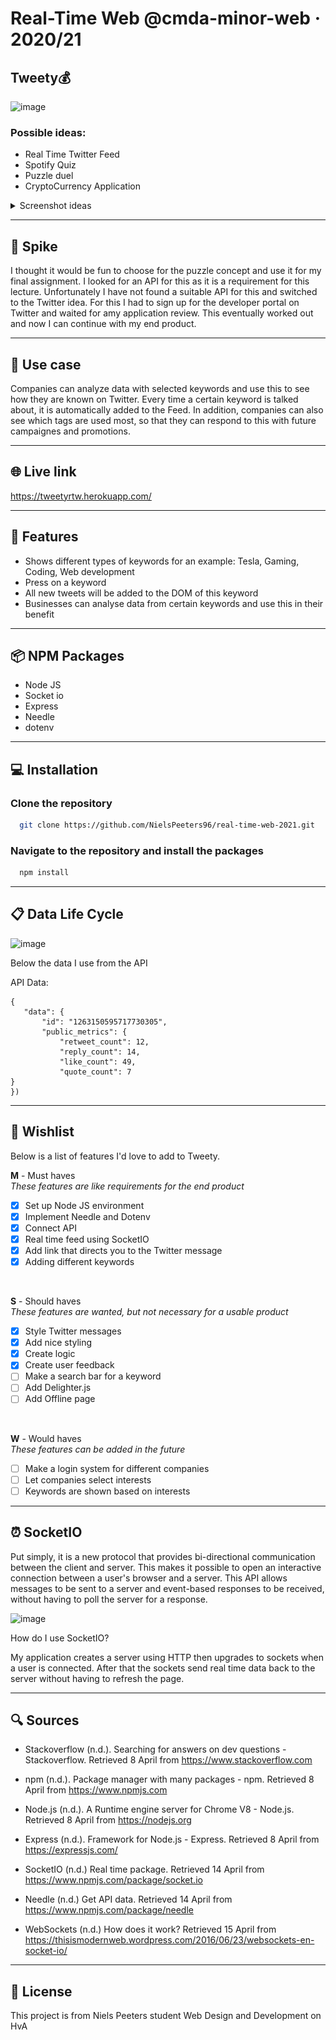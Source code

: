 # Real-Time Web @cmda-minor-web · 2020/21

## Tweety💰

![image](https://user-images.githubusercontent.com/78353674/116223583-f5060700-a74f-11eb-993c-bb1e73d5e715.png)


### Possible ideas:

- Real Time Twitter Feed
- Spotify Quiz
- Puzzle duel
- CryptoCurrency Application

<details>

<summary>Screenshot ideas</summary>

![Folder structure](https://github.com/NielsPeeters96/real-time-web-2021/blob/main/public/img/Twitter_Puzzles.jfif)
![Folder structure](https://github.com/NielsPeeters96/real-time-web-2021/blob/main/public/img/Spotify.jfif)
![Folder structure](https://github.com/NielsPeeters96/real-time-web-2021/blob/main/public/img/puzzles.jfif)

</details>

---

<!-------------------------- New Paragraph -------------------------->

## 🔦 **Spike**
I thought it would be fun to choose for the puzzle concept and use it for my final assignment. I looked for an API for this as it is a requirement for this lecture. Unfortunately I have not found a suitable API for this and switched to the Twitter idea. For this I had to sign up for the developer portal on Twitter and waited for amy application review. This eventually worked out and now I can continue with my end product.

---

<!-------------------------- New Paragraph -------------------------->

## 💼 **Use case**
Companies can analyze data with selected keywords and use this to see how they are known on Twitter. Every time a certain keyword is talked about, it is automatically added to the Feed. In addition, companies can also see which tags are used most, so that they can respond to this with future campaignes and promotions.

---

<!-------------------------- New Paragraph -------------------------->

## 🌐 **Live link**
https://tweetyrtw.herokuapp.com/

---

<!-------------------------- New Paragraph -------------------------->

## 🚀 **Features**
- Shows different types of keywords for an example: Tesla, Gaming, Coding, Web development
- Press on a keyword
- All new tweets will be added to the DOM of this keyword
- Businesses can analyse data from certain keywords and use this in their benefit

---

<!-------------------------- New Paragraph -------------------------->

## 📦 **NPM Packages**

- Node JS
- Socket io
- Express
- Needle
- dotenv

---

<!-------------------------- New Paragraph -------------------------->

## 💻 **Installation**

### Clone the repository

```bash
  git clone https://github.com/NielsPeeters96/real-time-web-2021.git
```

### Navigate to the repository and install the packages

```bash
  npm install
```

---

<!-------------------------- New Paragraph -------------------------->

## 📋 **Data Life Cycle**

![image](https://user-images.githubusercontent.com/78353674/115397068-f41c2500-a1e5-11eb-8c9d-28a00077db82.png)


Below the data I use from the API

API Data:
```
{
   "data": {
       "id": "1263150595717730305",
       "public_metrics": {
           "retweet_count": 12,
           "reply_count": 14,
           "like_count": 49,
           "quote_count": 7
}
})
```

---
<!-------------------------- New Paragraph -------------------------->

## :crown: **Wishlist**

Below is a list of features I'd love to add to Tweety.  

**M** - Must haves  
_These features are like requirements for the end product_  
- [x] Set up Node JS environment
- [x] Implement Needle and Dotenv
- [x] Connect API
- [x] Real time feed using SocketIO
- [x] Add link that directs you to the Twitter message
- [x] Adding different keywords

</br>

**S** - Should haves  
_These features are wanted, but not necessary for a usable product_  
- [x] Style Twitter messages
- [x] Add nice styling
- [x] Create logic
- [x] Create user feedback
- [ ] Make a search bar for a keyword
- [ ] Add Delighter.js
- [ ] Add Offline page

</br>

**W** - Would haves  
_These features can be added in the future_  
- [ ] Make a login system for different companies
- [ ] Let companies select interests
- [ ] Keywords are shown based on interests
---

<!-------------------------- New Paragraph -------------------------->
## ⏰ **SocketIO**
Put simply, it is a new protocol that provides bi-directional communication between the client and server. This makes it possible to open an interactive connection between a user's browser and a server. This API allows messages to be sent to a server and event-based responses to be received, without having to poll the server for a response.

![image](https://user-images.githubusercontent.com/78353674/115842696-5f503c00-a41e-11eb-8dac-eee0519a7c21.png)

How do I use SocketIO?

My application creates a server using HTTP then upgrades to sockets when a user is connected. After that the sockets send real time data back to the server without having to refresh the page.


---
<!-------------------------- New Paragraph -------------------------->

## 🔍 **Sources**

- Stackoverflow (n.d.). Searching for answers on dev questions - Stackoverflow. Retrieved 8 April from https://www.stackoverflow.com

- npm (n.d.). Package manager with many packages - npm. Retrieved 8 April from https://www.npmjs.com

- Node.js (n.d.). A Runtime engine server for Chrome V8 - Node.js. Retrieved 8 April from https://nodejs.org

- Express (n.d.). Framework for Node.js - Express. Retrieved 8 April from https://expressjs.com/

- SocketIO (n.d.) Real time package. Retrieved 14 April from https://www.npmjs.com/package/socket.io

- Needle (n.d.) Get API data. Retrieved 14 April from https://www.npmjs.com/package/needle

- WebSockets (n.d.) How does it work? Retrieved 15 April from https://thisismodernweb.wordpress.com/2016/06/23/websockets-en-socket-io/

---

<!-------------------------- New Paragraph -------------------------->

## 🔐 **License**
This project is from Niels Peeters student Web Design and Development on HvA
